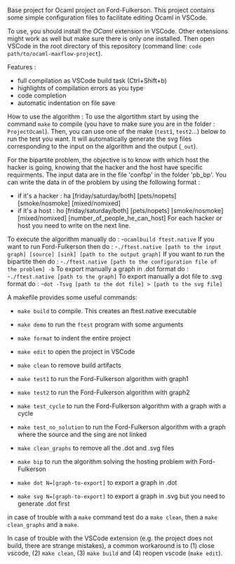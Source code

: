 Base project for Ocaml project on Ford-Fulkerson. This project contains some simple configuration files to facilitate editing Ocaml in VSCode.

To use, you should install the *OCaml* extension in VSCode. Other extensions might work as well but make sure there is only one installed.
Then open VSCode in the root directory of this repository (command line: `code path/to/ocaml-maxflow-project`).

Features :
 - full compilation as VSCode build task (Ctrl+Shift+b)
 - highlights of compilation errors as you type
 - code completion
 - automatic indentation on file save

How to use the algorithm :
To use the algortithm start by using the command `make` to compile (you have to make sure you are in the folder : `ProjectOcaml`). Then, you can use one of the make (`test1`, `test2`...) below to run the test you want. It will automatically generate the svg files corresponding to the input on the algorithm and the output (`_out`).

For the bipartite problem, the objective is to know with which host the hacker is going, knowing that the hacker and the host have specific requirments. The input data are in the file 'confbp' in the folder 'pb_bp'. You can write the data in of the problem by using the following format : 
- if it's a hacker : ha [friday/saturday/both] [pets/nopets] [smoke/nosmoke] [mixed/nomixed]
- if it's a host : ho [friday/saturday/both] [pets/nopets] [smoke/nosmoke] [mixed/nomixed] [number_of_people_he_can_host]
For each hacker or host you need to write on the next line.

To execute the algorithm manually do :
-`ocamlbuild ftest.native`
If you want to run Ford-Fulkerson then do :
-`./ftest.native [path to the input graph] [source] [sink] [path to the output graph]`
If you want to run the bipartite then do :
-`./ftest.native [path to the configuration file of the problem] -b`
To export manually a graph in .dot format do :
-`./ftest.native [path to the graph]`
To export manually a dot file to .svg format do :
-`dot -Tsvg [path to the dot file] > [path to the svg file]`

A makefile provides some useful commands:
 - `make build` to compile. This creates an ftest.native executable
 - `make demo` to run the `ftest` program with some arguments
 - `make format` to indent the entire project
 - `make edit` to open the project in VSCode
 - `make clean` to remove build artifacts
 
 - `make test1` to run the Ford-Fulkerson algorithm with graph1
 - `make test2`  to run the Ford-Fulkerson algorithm with graph2
 - `make test_cycle` to run the Ford-Fulkerson algorithm with a graph with a cycle
 - `make test_no_solution`  to run the Ford-Fulkerson algorithm with a graph where the source and the sing are not linked 
 - `make clean_graphs` to remove all the .dot and .svg files
 - `make bip` to run the algorithm solving the hosting problem with Ford-Fulkerson
 - `make dot N=[graph-to-export]` to export a graph in .dot
 - `make svg N=[graph-to-export]` to export a graph in .svg but you need to generate .dot first

in case of trouble with a `make` command test do a `make clean`, then a `make clean_graphs` and a `make`.  

In case of trouble with the VSCode extension (e.g. the project does not build, there are strange mistakes), a common workaround is to (1) close vscode, (2) `make clean`, (3) `make build` and (4) reopen vscode (`make edit`).

